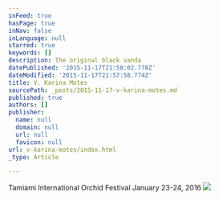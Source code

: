```yaml
---
inFeed: true
hasPage: true
inNav: false
inLanguage: null
starred: true
keywords: []
description: The original black vanda
datePublished: '2015-11-17T21:58:02.778Z'
dateModified: '2015-11-17T21:57:58.774Z'
title: V. Karina Motes
sourcePath: _posts/2015-11-17-v-karina-motes.md
published: true
authors: []
publisher:
  name: null
  domain: null
  url: null
  favicon: null
url: v-karina-motes/index.html
_type: Article

---
```

Tamiami International Orchid Festival January 23-24, 2016
![](https://the-grid-user-content.s3-us-west-2.amazonaws.com/50b224e9-b67a-4c4f-a548-68b31c3865bb.jpg)